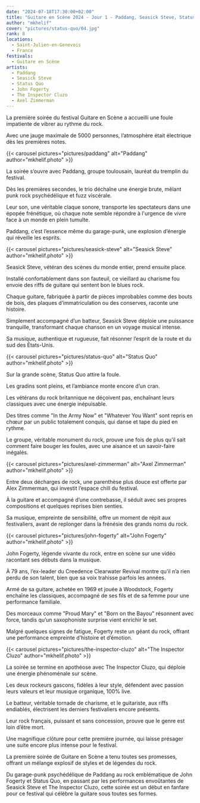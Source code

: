 ```yaml
---
date: "2024-07-18T17:30:00+02:00"
title: "Guitare en Scène 2024 - Jour 1 - Paddang, Seasick Steve, Status Quo, John Fogerty, The Inspector Cluzo"
author: "mkhelif"
cover: "pictures/status-quo/04.jpg"
rank: 8
locations:
  - Saint-Julien-en-Genevois
  - France
festivals:
  - Guitare en Scène
artists:
  - Paddang
  - Seasick Steve
  - Status Quo
  - John Fogerty
  - The Inspector Cluzo
  - Axel Zimmerman
---
```


La première soirée du festival Guitare en Scène a accueilli une foule impatiente de vibrer au rythme du rock.

Avec une jauge maximale de 5000 personnes, l’atmosphère était électrique dès les premières notes.


{{< carousel pictures="pictures/paddang" alt="Paddang" author="mkhelif.photo" >}}

La soirée s’ouvre avec Paddang, groupe toulousain, lauréat du tremplin du festival.

Dès les premières secondes, le trio déchaîne une énergie brute, mêlant punk rock psychédélique et fuzz viscérale.

Leur son, une véritable claque sonore, transporte les spectateurs dans une épopée frénétique, où chaque note semble
répondre à l'urgence de vivre face à un monde en plein tumulte.

Paddang, c’est l’essence même du garage-punk, une explosion d’énergie qui réveille les esprits.


{{< carousel pictures="pictures/seasick-steve" alt="Seasick Steve" author="mkhelif.photo" >}}

Seasick Steve, vétéran des scènes du monde entier, prend ensuite place.

Installé confortablement dans son fauteuil, ce vieillard au charisme fou envoie des riffs de guitare qui sentent bon le
blues rock.

Chaque guitare, fabriquée à partir de pièces improbables comme des bouts de bois, des plaques d’immatriculation ou des
conserves, raconte une histoire.

Simplement accompagné d’un batteur, Seasick Steve déploie une puissance tranquille, transformant chaque chanson en un
voyage musical intense.

Sa musique, authentique et rugueuse, fait résonner l’esprit de la route et du sud des États-Unis.


{{< carousel pictures="pictures/status-quo" alt="Status Quo" author="mkhelif.photo" >}}

Sur la grande scène, Status Quo attire la foule.

Les gradins sont pleins, et l’ambiance monte encore d’un cran.

Les vétérans du rock britannique ne déçoivent pas, enchaînant leurs classiques avec une énergie inépuisable.

Des titres comme "In the Army Now" et "Whatever You Want" sont repris en chœur par un public totalement conquis, qui
danse et tape du pied en rythme.

Le groupe, véritable monument du rock, prouve une fois de plus qu’il sait comment faire bouger les foules, avec une
aisance et un savoir-faire inégalés.


{{< carousel pictures="pictures/axel-zimmerman" alt="Axel Zimmerman" author="mkhelif.photo" >}}

Entre deux décharges de rock, une parenthèse plus douce est offerte par Alex Zimmerman, qui investit l’espace chill du
festival.

À la guitare et accompagné d’une contrebasse, il séduit avec ses propres compositions et quelques reprises bien senties.

Sa musique, empreinte de sensibilité, offre un moment de répit aux festivaliers, avant de replonger dans la frénésie des
grands noms du rock.


{{< carousel pictures="pictures/john-fogerty" alt="John Fogerty" author="mkhelif.photo" >}}

John Fogerty, légende vivante du rock, entre en scène sur une vidéo racontant ses débuts dans la musique.

À 79 ans, l’ex-leader du Creedence Clearwater Revival montre qu’il n’a rien perdu de son talent, bien que sa voix
trahisse parfois les années.

Armé de sa guitare, achetée en 1969 et jouée à Woodstock, Fogerty enchaîne les classiques, accompagné de ses fils et de
sa femme pour une performance familiale.

Des morceaux comme "Proud Mary" et "Born on the Bayou" résonnent avec force, tandis qu’un saxophoniste surprise vient
enrichir le set.

Malgré quelques signes de fatigue, Fogerty reste un géant du rock, offrant une performance empreinte d’histoire et
d’émotion.


{{< carousel pictures="pictures/the-inspector-cluzo" alt="The Inspector Cluzo" author="mkhelif.photo" >}}

La soirée se termine en apothéose avec The Inspector Cluzo, qui déploie une énergie phénoménale sur scène.

Les deux rockeurs gascons, fidèles à leur style, défendent avec passion leurs valeurs et leur musique organique, 100%
live.

Le batteur, véritable tornade de charisme, et le guitariste, aux riffs endiablés, électrisent les derniers festivaliers
encore présents.

Leur rock français, puissant et sans concession, prouve que le genre est loin d’être mort.

Une magnifique clôture pour cette première journée, qui laisse présager une suite encore plus intense pour le festival.

La première soirée de Guitare en Scène a tenu toutes ses promesses, offrant un mélange explosif de styles et de légendes
du rock.

Du garage-punk psychédélique de Paddang au rock emblématique de John Fogerty et Status Quo, en passant par les
performances envoûtantes de Seasick Steve et The Inspector Cluzo, cette soirée est un début en fanfare pour ce festival
qui célèbre la guitare sous toutes ses formes.
